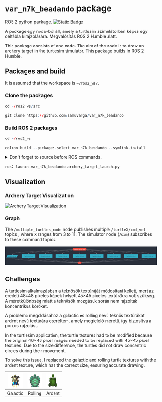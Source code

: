 # `var_n7k_beadando` package
ROS 2 python package.  [![Static Badge](https://img.shields.io/badge/ROS_2-Humble-34aec5)](https://docs.ros.org/en/humble/)

A package egy node-ból áll, amely a turtlesim szimulátorban képes egy céltábla kirajzolására. Megvalósítás ROS 2 Humble alatt.

This package consists of one node. The aim of the node is to draw an archery target in the turtlesim simulator. This package builds in ROS 2 Humble.
## Packages and build

It is assumed that the workspace is `~/ros2_ws/`.

### Clone the packages
``` r
cd ~/ros2_ws/src
```
``` r
git clone https://github.com/samuvarga/var_n7k_beadando
```

### Build ROS 2 packages
``` r
cd ~/ros2_ws
```
``` r
colcon build --packages-select var_n7k_beadando --symlink-install
```

<details>
<summary> Don't forget to source before ROS commands.</summary>

``` bash
source ~/ros2_ws/install/setup.bash
```
</details>

``` r
ros2 launch var_n7k_beadando archery_target_launch.py
```
## Visualization

### Archery Target Visualization

![Archery Target Visualization](img/ezgif.com-optimize.gif)

### Graph

The `/multiple_turtles_node` node publishes multiple `/turtleX/cmd_vel` topics , where `X` ranges from 3 to 11. The simulator node (`/sim`) subscribes to these command topics.

![Graph](img/graph.png)

## Challenges

A turtlesim alkalmazásban a teknősök textúráját módosítani kellett, mert az eredeti 48×48 pixeles képek helyett 45×45 pixeles textúrákra volt szükség. A méretkülönbség miatt a teknősök mozgásuk során nem rajzoltak koncentrikus köröket.

A probléma megoldásához a galactic és rolling nevű teknős textúrákat ardent nevű textúrára cseréltem, amely megfelelő méretű, így biztosítva a pontos rajzolást.

In the turtlesim application, the turtle textures had to be modified because the original 48×48 pixel images needed to be replaced with 45×45 pixel textures. Due to the size difference, the turtles did not draw concentric circles during their movement.

To solve this issue, I replaced the galactic and rolling turtle textures with the ardent texture, which has the correct size, ensuring accurate drawing.

| ![Galactic](img/galactic.png) | ![Rolling](img/rolling.png) | ![Ardent](img/ardent.png) |
|:-----------------------------:|:---------------------------:|:-------------------------:|
| Galactic                      | Rolling                     | Ardent                    |
